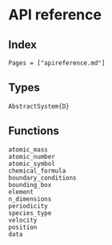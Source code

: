# API reference

## Index

```@index
Pages = ["apireference.md"]
```

## Types

```@docs
AbstractSystem{D}
```

## Functions

```@docs
atomic_mass
atomic_number
atomic_symbol
chemical_formula
boundary_conditions
bounding_box
element
n_dimensions
periodicity
species_type
velocity
position
data
```
